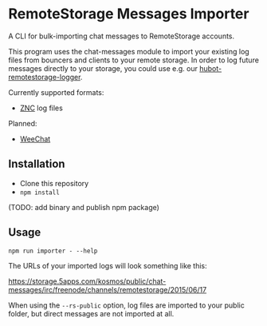 # RemoteStorage Messages Importer

A CLI for bulk-importing chat messages to RemoteStorage accounts.

This program uses the chat-messages module to import your existing log files
from bouncers and clients to your remote storage. In order to log future
messages directly to your storage, you could use e.g. our
[hubot-remotestorage-logger](https://github.com/67P/hubot-remotestorage-logger).

Currently supported formats:

* [ZNC](http://wiki.znc.in/ZNC) log files

Planned:

* [WeeChat](https://weechat.org/)

## Installation

* Clone this repository
* `npm install`

(TODO: add binary and publish npm package)

## Usage

    npm run importer - --help

The URLs of your imported logs will look something like this:

https://storage.5apps.com/kosmos/public/chat-messages/irc/freenode/channels/remotestorage/2015/06/17

When using the `--rs-public` option, log files are imported to your public
folder, but direct messages are not imported at all.
